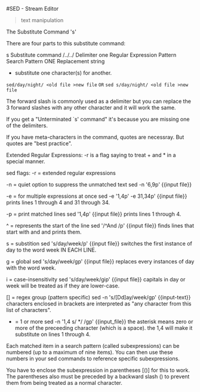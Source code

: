 #SED - Stream Editor

> text manipulation


The Substitute Command 's'

There are four parts to this substitute command:

s	  Substitute command
/../../	  Delimiter
one	  Regular Expression Pattern Search Pattern
ONE	  Replacement string

- substitute one character(s) for another.

`sed/day/night/ <old file >new file`
`OR`
`sed s/day/night/ <old file >new file`

The forward slash is commonly used as a delimiter but you can replace the 3 forward slashes with any other character and it will work the same.

If you get a "Unterminated `s' command" it's because you are missing one of the delimiters.

If you have meta-characters in the command, quotes are necessray.
But quotes are "best practice".


Extended Regular Expressions: -r is a flag saying to treat + and * in a special manner.


sed flags:
-r = extended regular expressions


-n = quiet option to suppress the unmatched text
sed -n '6,9p' {{input file}}


-e = for multiple expressions at once
sed -e '1,4p' -e 31,34p' {{input file}}
prints lines 1 through 4 and 31 through 34.

-p = print  matched lines
sed '1,4p' {{input file}}
prints lines 1 through 4.

^ = represents the start of the line
sed '/^And /p' {{input file}}
finds lines that start with and and prints them.

s = substition
sed 's/day/week/p' {{input file}}
switches the first instance of day to the word week IN EACH LINE.

g = global
sed 's/day/week/gp' {{input file}}
replaces every instances of day with the word week.

i = case-insensitivity
sed 's/day/week/gip' {{input file}}
capitals in day or week will be treated as if they are lower-case.

[] = regex group (pattern specific)
sed -n 's/[Dd]ay/week/gp' {{input-text}}
characters enclosed in brackets are interpreted as "any character from this list of characters".

* = 1 or more
sed -n '1,4 s/  */ /gp' {{input_file}}
the asterisk means zero or more of the preceeding character (which is a space).
the 1,4 will make it substitute on lines 1 through 4.

Each matched item in a search pattern (called subexpressions) can be numbered (up to a maximum of nine items). You can then use these numbers in your sed commands to reference specific subexpressions.


You have to enclose the subexpression in parentheses [()] for this to work. The parentheses also must be preceded by a backward slash (\) to prevent them from being treated as a normal character.



